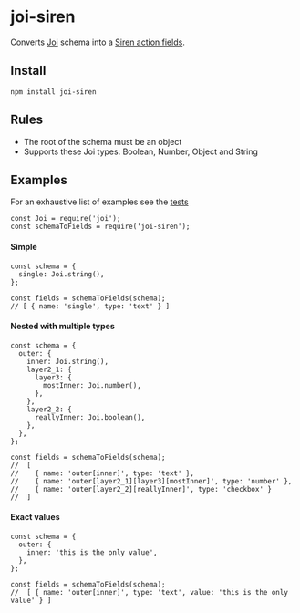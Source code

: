# joi-siren
Converts [Joi](https://github.com/hapijs/joi) schema into a [Siren action fields](https://github.com/kevinswiber/siren#fields).

## Install
```
npm install joi-siren
```

## Rules
- The root of the schema must be an object
- Supports these Joi types: Boolean, Number, Object and String

## Examples

For an exhaustive list of examples see the [tests](https://github.com/BinSentry/joi-siren/blob/master/test/joi-siren.test.js)

```
const Joi = require('joi');
const schemaToFields = require('joi-siren');

```

#### Simple
```
const schema = {
  single: Joi.string(),
};

const fields = schemaToFields(schema);
// [ { name: 'single', type: 'text' } ]

```

#### Nested with multiple types
```
const schema = {
  outer: {
    inner: Joi.string(),
    layer2_1: {
      layer3: {
        mostInner: Joi.number(),
      },
    },
    layer2_2: {
      reallyInner: Joi.boolean(),
    },
  },
};

const fields = schemaToFields(schema);
//  [
//    { name: 'outer[inner]', type: 'text' },
//    { name: 'outer[layer2_1][layer3][mostInner]', type: 'number' },
//    { name: 'outer[layer2_2][reallyInner]', type: 'checkbox' }
//  ]
```

#### Exact values

```
const schema = {
  outer: {
    inner: 'this is the only value',
  },
};

const fields = schemaToFields(schema);
//  [ { name: 'outer[inner]', type: 'text', value: 'this is the only value' } ]
```
